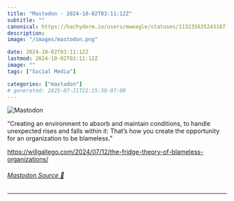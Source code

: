 ```yaml
---
title: "Mastodon - 2024-10-02T03:11:12Z"
subtitle: ""
canonical: https://hachyderm.io/users/mweagle/statuses/113235635243187171
description:
image: "/images/mastodon.png"

date: 2024-10-02T03:11:12Z
lastmod: 2024-10-02T03:11:12Z
image: ""
tags: ["Social Media"]

categories: ["mastodon"]
# generated: 2025-07-21T21:15:38-07:00
---
```

![Mastodon](/images/mastodon.png)

<p>“Creating an environment to absorb and maintain conditions, to handle unexpected rises and falls within it: That’s how you create the opportunity for an organization to be blameless.”</p><p><a href="https://willgallego.com/2024/07/12/the-fridge-theory-of-blameless-organizations/" target="_blank" rel="nofollow noopener noreferrer" translate="no"><span class="invisible">https://</span><span class="ellipsis">willgallego.com/2024/07/12/the</span><span class="invisible">-fridge-theory-of-blameless-organizations/</span></a></p>


###### [Mastodon Source 🐘](https://hachyderm.io/@mweagle/113235635243187171)

___
